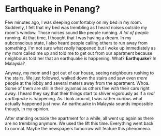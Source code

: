 Earthquake in Penang?
===

Few minutes ago, I was sleeping comfortably on my bed in my room. Suddenly, I felt that my bed was trembling as I heard noises outside my room's window. Those noises sound like people running. *A lot of people* running. At that time, I thought that I was having a dream. In my subconscious state, I also heard people calling others to run away from something. I'm not sure what *really* happened but I woke up immediately as my mom called me up and told me to get out from our apartment because neighbours told her that an earthquake is happening. What? **Earthquake**? In Malaysia?

Anyway, my mom and I got out of our house, seeing neighbours rushing to the stairs. We just followed, walked down the stairs and saw even *more* people at the lobby and several meters away from the apartment. Whoa. Some of them are still in their pyjamas as others flee with their cars right away. I heard they say that their things start to shiver vigorously as if a *real earthquake* is happening. As I look around, I was rather curious what actually happened just now. An earthquake in Malaysia sounds impossible though, in my opinion.

After standing outside the apartment for a while, all went up again as there are no trembling anymore. We used the lift this time. Everything went back to normal. Maybe the newspapers tomorrow will feature this phenomena.